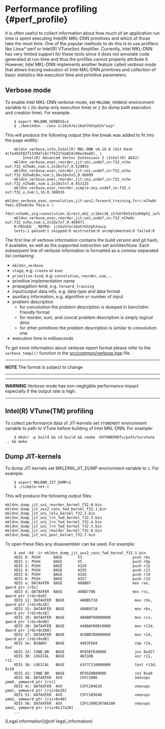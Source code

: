 Performance profiling {#perf_profile}
=====================================

It is often useful to collect information about how much of an application run
time is spent executing Intel(R) MKL-DNN primitives and which of those take
the most time. One of the popular methods to do this is to use profilers like
Linux\* perf or Intel(R) VTune(tm) Amplifier. Currently, Intel MKL-DNN has very
limited support for these tools since it does not annotate code generated at
run-time and thus the profiles cannot properly attribute it. However, Intel
MKL-DNN implements another feature called _verbose mode_ that allows tracing
execution of Intel MKL-DNN primitives and collection of basic statistics like
execution time and primitive parameters.

## Verbose mode

To enable Intel MKL-DNN verbose mode, set `MKLDNN_VERBOSE` environment variable
to `1` (to dump only execution time) or `2` (to dump both execution and
creation time). For example:

```
    $ export MKLDNN_VERBOSE=1
    $ ./benchdnn --conv ic16ih7oc16oh7kh5ph2n"wip"
```

This will produce the following output (the line break was added to fit into
the page width):

```
    mkldnn_verbose,info,Intel(R) MKL-DNN v0.18.0 (Git Hash 4cfed5bf82f1339d7c8c7f622fda02dc00ec8ad8), \
        Intel(R) Advanced Vector Extensions 2 (Intel(R) AVX2)
    mkldnn_verbose,exec,reorder,jit:uni,undef,in:f32_nchw out:f32_nChw8c,num:1,2x16x7x7,0.529053
    mkldnn_verbose,exec,reorder,jit:uni,undef,in:f32_oihw out:f32_OIhw8i8o,num:1,16x16x5x5,0.98999
    mkldnn_verbose,exec,reorder,jit:uni,undef,in:f32_nchw out:f32_nChw8c,num:1,2x16x7x7,0.453125
    mkldnn_verbose,exec,reorder,simple:any,undef,in:f32_x out:f32_x,num:1,16,0.388916
    mkldnn_verbose,exec,convolution,jit:avx2,forward_training,fsrc:nChw8c fwei:OIhw8i8o fbia:x \
        fdst:nChw8c,alg:convolution_direct,mb2_ic16oc16_ih7oh7kh5sh1dh0ph2_iw7ow7kw5sw1dw0pw2,0.0241699
    mkldnn_verbose,exec,reorder,jit:uni,undef,in:f32_nChw8c out:f32_nchw,num:1,2x16x7x7,0.469971
    0:PASSED __REPRO: ic16ih7oc16oh7kh5ph2nwip
    tests:1 passed:1 skipped:0 mistrusted:0 unimplemented:0 failed:0
```

The first line of verbose information contains the build version and git hash,
if available, as well as the supported instruction set architechture. Each
subsequent line of verbose information is formatted as a comma-separated list
containing:
- `mkldnn_verbose`
- `stage`, e.g. `create` or `exec`
- `primitive-kind`, e.g. `convolution`, `reorder`, `sum`, ...
- primitive implementation name
- propagation-kind, e.g. `forward_training`
- input/output data info, e.g. data type and data format
- auxiliary information, e.g. algorithm or number of input
- problem description
    - for convolution the problem description is dumped in benchdnn friendly format
    - for reorder, sum, and concat problem description is simply logical dims
    - for other primitives the problem description is similar to convolution one
- execution time in milliseconds

To get more information about verbose report format please refer to the
`verbose_templ()` function in the
[src/common/verbose.hpp](https://github.com/intel/mkl-dnn/blob/master/src/common/verbose.hpp)
file.

---
**NOTE**
The format is subject to change

---


---
**WARNING**
Verbose mode has non-negligible performance impact especially if the output
rate is high.

---

## Intel(R) VTune(TM) profiling

To collect performance data of JIT-kernels set `VTUNEROOT` environment variable
to path to VTune before building of Intel MKL-DNN. For example:

```
    $ mkdir -p build && cd build && cmake -DVTUNEROOT=/path/to/vtune .. && make
```

## Dump JIT-kernels
To dump JIT-kernels set MKLDNN_JIT_DUMP environment variable to `1`. For example:

```
    $ export MKLDNN_JIT_DUMP=1
    $ ./simple-net-c
```

This will produce the following output files:

    mkldnn_dump_jit_uni_reorder_kernel_f32.0.bin
    mkldnn_dump_jit_avx2_conv_fwd_kernel_f32.1.bin
    mkldnn_dump_jit_uni_relu_kernel_f32.2.bin
    mkldnn_dump_jit_uni_lrn_fwd_kernel_f32.3.bin
    mkldnn_dump_jit_uni_lrn_fwd_kernel_f32.4.bin
    mkldnn_dump_jit_uni_lrn_fwd_kernel_f32.5.bin
    mkldnn_dump_jit_uni_reorder_kernel_f32.6.bin
    mkldnn_dump_jit_uni_pool_kernel_f32.7.bin

To open these files any disassembler can be used. For example:

```
    $ xed -64 -ir mkldnn_dump_jit_avx2_conv_fwd_kernel_f32.1.bin
    XDIS 0: PUSH      BASE       53                       push rbx
    XDIS 1: PUSH      BASE       55                       push rbp
    XDIS 2: PUSH      BASE       4154                     push r12
    XDIS 4: PUSH      BASE       4155                     push r13
    XDIS 6: PUSH      BASE       4156                     push r14
    XDIS 8: PUSH      BASE       4157                     push r15
    XDIS a: DATAXFER  BASE       488B07                   mov rax, qword ptr [rdi]
    XDIS d: DATAXFER  BASE       488B7708                 mov rsi, qword ptr [rdi+0x8]
    XDIS 11: DATAXFER  BASE       488B5710                 mov rdx, qword ptr [rdi+0x10]
    XDIS 15: DATAXFER  BASE       488B5F18                 mov rbx, qword ptr [rdi+0x18]
    XDIS 19: DATAXFER  BASE       488B8F98000000           mov rcx, qword ptr [rdi+0x98]
    XDIS 20: DATAXFER  BASE       448BAF00010000           mov r13d, dword ptr [rdi+0x100]
    XDIS 27: DATAXFER  BASE       4C8BB7D0000000           mov r14, qword ptr [rdi+0xd0]
    XDIS 2e: BINARY    BASE       4983FE04                 cmp r14, 0x4
    XDIS 32: COND_BR   BASE       0F85EF030000             jnz 0x427
    XDIS 38: LOGICAL   BASE       4D31DB                   xor r11, r11
    XDIS 3b: LOGICAL   BASE       41F7C510000000           test r13d, 0x10
    XDIS 42: COND_BR   BASE       0F8558000000             jnz 0xa0
    XDIS 48: DATAXFER  AVX        C5FC1006                 vmovups ymm0, ymmword ptr [rsi]
    XDIS 4c: DATAXFER  AVX        C5FC104E20               vmovups ymm1, ymmword ptr [rsi+0x20]
    XDIS 51: DATAXFER  AVX        C5FC105640               vmovups ymm2, ymmword ptr [rsi+0x40]
    XDIS 56: DATAXFER  AVX        C5FC109E207A0100         vmovups ymm3, ymmword ptr [rsi+0x17a20]
    ...
```

[Legal information](@ref legal_information)
